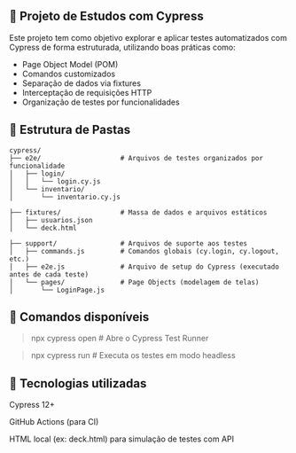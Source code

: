 ## 🧪 Projeto de Estudos com Cypress
Este projeto tem como objetivo explorar e aplicar testes automatizados com Cypress de forma estruturada, utilizando boas práticas como:

- Page Object Model (POM)
- Comandos customizados
- Separação de dados via fixtures
- Interceptação de requisições HTTP
- Organização de testes por funcionalidades

## 📁 Estrutura de Pastas

```plaintext
cypress/
├── e2e/                    # Arquivos de testes organizados por funcionalidade
│   ├── login/
│   │   └── login.cy.js
│   └── inventario/
│       └── inventario.cy.js

├── fixtures/               # Massa de dados e arquivos estáticos
│   ├── usuarios.json
│   └── deck.html

├── support/                # Arquivos de suporte aos testes
│   ├── commands.js         # Comandos globais (cy.login, cy.logout, etc.)
│   ├── e2e.js              # Arquivo de setup do Cypress (executado antes de cada teste)
│   └── pages/              # Page Objects (modelagem de telas)
│       └── LoginPage.js
```

## 🚀 Comandos disponíveis

> npx cypress open     # Abre o Cypress Test Runner

> npx cypress run      # Executa os testes em modo headless

## 🧰 Tecnologias utilizadas
Cypress 12+

GitHub Actions (para CI)

HTML local (ex: deck.html) para simulação de testes com API